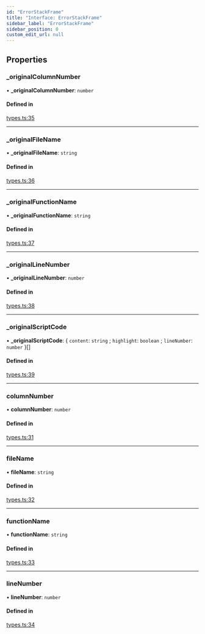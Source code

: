 ```yaml
---
id: "ErrorStackFrame"
title: "Interface: ErrorStackFrame"
sidebar_label: "ErrorStackFrame"
sidebar_position: 0
custom_edit_url: null
---
```


## Properties

### \_originalColumnNumber

• **\_originalColumnNumber**: `number`

#### Defined in

[types.ts:35](https://github.com/codesandbox/sandpack/blob/e7cb439/sandpack-client/src/types.ts#L35)

___

### \_originalFileName

• **\_originalFileName**: `string`

#### Defined in

[types.ts:36](https://github.com/codesandbox/sandpack/blob/e7cb439/sandpack-client/src/types.ts#L36)

___

### \_originalFunctionName

• **\_originalFunctionName**: `string`

#### Defined in

[types.ts:37](https://github.com/codesandbox/sandpack/blob/e7cb439/sandpack-client/src/types.ts#L37)

___

### \_originalLineNumber

• **\_originalLineNumber**: `number`

#### Defined in

[types.ts:38](https://github.com/codesandbox/sandpack/blob/e7cb439/sandpack-client/src/types.ts#L38)

___

### \_originalScriptCode

• **\_originalScriptCode**: { `content`: `string` ; `highlight`: `boolean` ; `lineNumber`: `number`  }[]

#### Defined in

[types.ts:39](https://github.com/codesandbox/sandpack/blob/e7cb439/sandpack-client/src/types.ts#L39)

___

### columnNumber

• **columnNumber**: `number`

#### Defined in

[types.ts:31](https://github.com/codesandbox/sandpack/blob/e7cb439/sandpack-client/src/types.ts#L31)

___

### fileName

• **fileName**: `string`

#### Defined in

[types.ts:32](https://github.com/codesandbox/sandpack/blob/e7cb439/sandpack-client/src/types.ts#L32)

___

### functionName

• **functionName**: `string`

#### Defined in

[types.ts:33](https://github.com/codesandbox/sandpack/blob/e7cb439/sandpack-client/src/types.ts#L33)

___

### lineNumber

• **lineNumber**: `number`

#### Defined in

[types.ts:34](https://github.com/codesandbox/sandpack/blob/e7cb439/sandpack-client/src/types.ts#L34)
